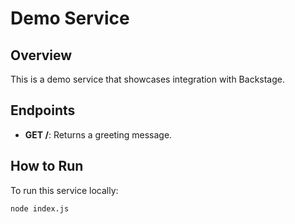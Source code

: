 # Demo Service

## Overview

This is a demo service that showcases integration with Backstage.

## Endpoints

- **GET /**: Returns a greeting message.

## How to Run

To run this service locally:

```bash
node index.js
